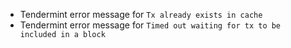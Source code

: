 - Tendermint error message for `Tx already exists in cache`
 - Tendermint error message for `Timed out waiting for tx to be included in a block`